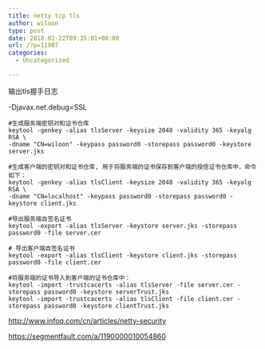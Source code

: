 ```yaml
---
title: netty tcp tls
author: wiloon
type: post
date: 2018-02-22T09:35:01+00:00
url: /?p=11907
categories:
  - Uncategorized

---
```

输出tls握手日志
  
-Djavax.net.debug=SSL

<pre><code class="language-bash line-numbers">#生成服务端密钥对和证书仓库
keytool -genkey -alias tlsServer -keysize 2048 -validity 365 -keyalg RSA \
-dname "CN=wiloon" -keypass password0 -storepass password0 -keystore server.jks

#生成客户端的密钥对和证书仓库, 用于将服务端的证书保存到客户端的授信证书仓库中，命令如下：
keytool -genkey -alias tlsClient -keysize 2048 -validity 365 -keyalg RSA \
-dname "CN=localhost" -keypass password0 -storepass password0 -keystore client.jks

#导出服务端自签名证书
keytool -export -alias tlsServer -keystore server.jks -storepass password0 -file server.cer

# 导出客户端自签名证书
keytool -export -alias tlsClient -keystore client.jks -storepass password0 -file client.cer

#将服务端的证书导入到客户端的证书仓库中：
keytool -import -trustcacerts -alias tlsServer -file server.cer -storepass password0 -keystore serverTrust.jks
keytool -import -trustcacerts -alias tlsClient -file client.cer -storepass password0 -keystore clientTrust.jks
</code></pre>

http://www.infoq.com/cn/articles/netty-security
  
https://segmentfault.com/a/1190000010054860